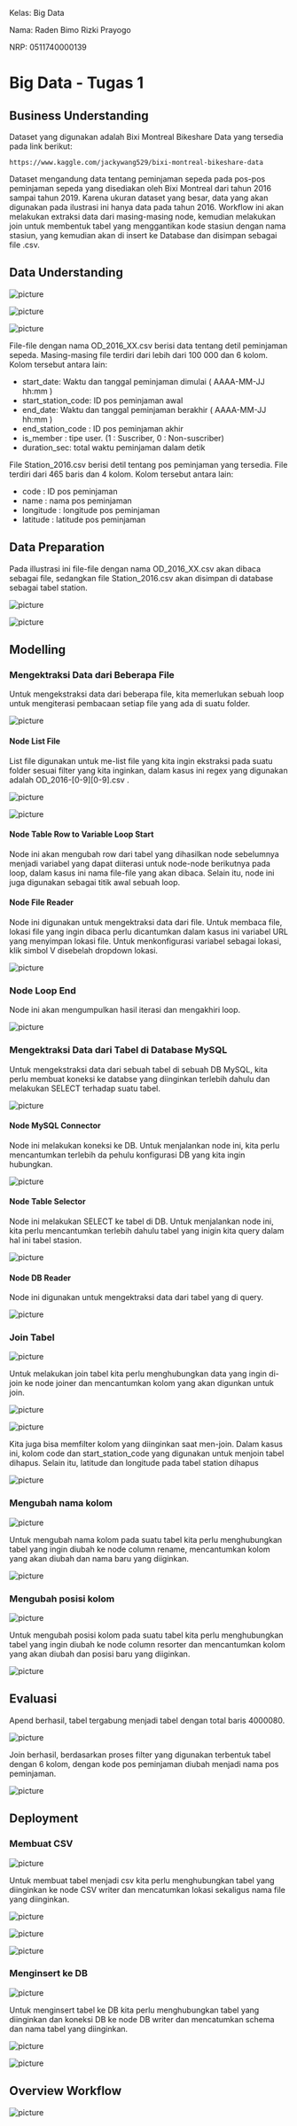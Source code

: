 Kelas: Big Data

Nama: Raden Bimo Rizki Prayogo

NRP: 0511740000139

# Big Data - Tugas 1

## Business Understanding
Dataset yang digunakan adalah Bixi Montreal Bikeshare Data yang tersedia pada link berikut:

    https://www.kaggle.com/jackywang529/bixi-montreal-bikeshare-data
 
Dataset mengandung data tentang peminjaman sepeda pada pos-pos peminjaman sepeda yang disediakan oleh Bixi Montreal dari tahun 2016 sampai tahun 2019. Karena ukuran dataset yang besar, data yang akan digunakan pada ilustrasi ini hanya data pada tahun 2016.
Workflow ini akan melakukan extraksi data dari masing-masing node, kemudian melakukan join untuk membentuk tabel yang menggantikan kode stasiun dengan nama stasiun, yang kemudian akan di insert ke Database dan disimpan sebagai file .csv.

## Data Understanding

![picture](/img/folder.PNG)

![picture](/img/csv-cont.PNG)

![picture](/img/table.PNG)

File-file dengan nama OD_2016_XX.csv berisi data tentang detil peminjaman sepeda. Masing-masing file terdiri dari lebih dari 100 000 dan 6 kolom. Kolom tersebut antara lain:

* start_date: Waktu dan tanggal peminjaman dimulai ( AAAA-MM-JJ hh:mm )
* start_station_code: ID pos peminjaman awal
* end_date: Waktu dan tanggal peminjaman berakhir ( AAAA-MM-JJ hh:mm )
* end_station_code : ID pos peminjaman akhir
* is_member : tipe user. (1 : Suscriber, 0 : Non-suscriber)
* duration_sec: total waktu peminjaman dalam detik

File Station_2016.csv berisi detil tentang pos peminjaman yang tersedia. File terdiri dari 465 baris dan 4 kolom. Kolom tersebut antara lain:

* code : ID pos peminjaman 
* name : nama pos peminjaman 
* longitude : longitude pos peminjaman
* latitude : latitude  pos peminjaman

## Data Preparation
Pada illustrasi ini file-file dengan nama OD_2016_XX.csv akan dibaca sebagai file, sedangkan file Station_2016.csv akan disimpan di database sebagai tabel station. 

![picture](/img/csv-cont.PNG)

![picture](/img/table.PNG)

## Modelling
### Mengektraksi Data dari Beberapa File

Untuk mengekstraksi data dari beberapa file, kita memerlukan sebuah loop untuk mengiterasi pembacaan setiap file yang ada di suatu folder.

![picture](/img/file-loop.PNG)


#### Node List File
List file digunakan untuk me-list file yang kita ingin ekstraksi pada suatu folder sesuai filter yang kita inginkan, dalam kasus ini regex yang digunakan adalah OD_2016-[0-9][0-9].csv .

![picture](/img/LF-conf.PNG)


![picture](/img/LF-res.PNG)



#### Node Table Row to Variable Loop Start
Node ini akan mengubah row dari tabel yang dihasilkan node sebelumnya menjadi variabel yang dapat diiterasi untuk node-node berikutnya pada loop, dalam kasus ini nama file-file yang akan dibaca. Selain itu, node ini juga digunakan sebagai titik awal sebuah loop.


#### Node File Reader
Node ini digunakan untuk mengektraksi data dari file. Untuk membaca file, lokasi file yang ingin dibaca perlu dicantumkan dalam kasus ini variabel URL yang menyimpan lokasi file. Untuk menkonfigurasi variabel sebagai lokasi, klik simbol V disebelah dropdown lokasi.

![picture](/img/FR-conf.PNG)


### Node Loop End
Node ini akan mengumpulkan hasil iterasi dan mengakhiri loop.

![picture](/img/LE-res.PNG)


### Mengektraksi Data dari Tabel di Database MySQL
Untuk mengekstraksi data dari sebuah tabel di sebuah DB MySQL, kita perlu membuat koneksi ke databse yang diinginkan terlebih dahulu dan melakukan SELECT terhadap suatu tabel.

![picture](/img/DB-read.PNG)


#### Node MySQL Connector
Node ini melakukan koneksi ke DB. Untuk menjalankan node ini, kita perlu mencantumkan terlebih da pehulu konfigurasi DB yang kita ingin hubungkan.

![picture](/img/SQL-conf.PNG)


#### Node Table Selector
Node ini melakukan SELECT ke tabel di DB. Untuk menjalankan node ini, kita perlu mencantumkan terlebih dahulu tabel yang inigin kita query dalam hal ini tabel stasion.

![picture](/img/Sel-conf.PNG)


#### Node DB Reader
Node ini digunakan untuk mengektraksi data dari tabel yang di query.

![picture](/img/DR-res.PNG)

### Join Tabel
![picture](/img/joiner.PNG)

Untuk melakukan join tabel kita perlu menghubungkan data yang ingin di-join ke node joiner dan mencantumkan kolom yang akan digunkan untuk join.

![picture](/img/joiner-conf.PNG)


![picture](/img/joiner-filter.PNG)


Kita juga bisa memfilter kolom yang diinginkan saat men-join. Dalam kasus ini, kolom code dan start_station_code yang digunakan untuk menjoin tabel dihapus. Selain itu, latitude dan longitude pada tabel station dihapus

![picture](/img/joiner-res.PNG)


### Mengubah nama kolom

![picture](/img/rename.PNG)

Untuk mengubah nama kolom pada suatu tabel kita perlu menghubungkan tabel yang ingin diubah ke node column rename, mencantumkan kolom yang akan diubah dan nama baru yang diiginkan.


![picture](/img/rename-conf.PNG)

### Mengubah posisi kolom

![picture](/img/resorter.PNG)

Untuk mengubah posisi kolom pada suatu tabel kita perlu menghubungkan tabel yang ingin diubah ke node column resorter dan mencantumkan kolom yang akan diubah dan posisi baru yang diiginkan.

![picture](/img/resorter-conf.PNG)


## Evaluasi
Apend berhasil, tabel tergabung menjadi tabel dengan total baris 4000080.

![picture](/img/combine.PNG)


Join berhasil, berdasarkan proses filter yang digunakan terbentuk tabel dengan 6 kolom, dengan kode pos peminjaman diubah menjadi nama pos peminjaman.

![picture](/img/join.PNG)

## Deployment 

### Membuat CSV

![picture](/img/csv_writer.PNG)

Untuk membuat tabel menjadi csv kita perlu menghubungkan tabel yang diinginkan ke node CSV writer dan mencatumkan lokasi sekaligus nama file yang diinginkan.

![picture](/img/csv_writer-conf.PNG)


![picture](/img/csv_writer-res.PNG)


![picture](/img/csv_writer-res2.PNG)


### Menginsert ke DB

![picture](/img/db_writer.PNG)

Untuk menginsert tabel ke DB kita perlu menghubungkan tabel yang diinginkan dan koneksi DB ke node DB writer dan mencatumkan schema dan nama tabel yang diinginkan.

![picture](/img/db_writer-conf.PNG)


![picture](/img/db_writer-res.PNG)


## Overview Workflow

![picture](/img/overview.PNG)









